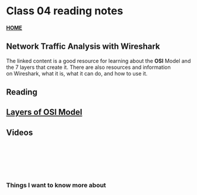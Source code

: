 # Class 04 reading notes

#### [HOME](https://cesarderio.github.io/reading-notes/)

## Network Traffic Analysis with Wireshark

The linked content is a good resource for learning about the **OSI** Model and the 7 layers that create it. There are also resources and information on Wireshark, what it is, what it can do, and how to use it.

## Reading

## [Layers of OSI Model](https://www.geeksforgeeks.org/layers-of-osi-model/)

## Videos

[]()
<br>

[]()
<br>

[]()
<br>

### Things I want to know more about

